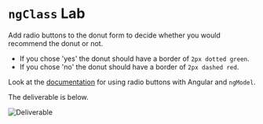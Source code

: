 # `ngClass` Lab

Add radio buttons to the donut form to decide whether you would recommend the donut or not.

- If you chose 'yes' the donut should have a border of `2px dotted green`.
- If you chose 'no' the donut should have a border of `2px dashed red`.

Look at the [documentation](https://docs.angularjs.org/api/ng/input/input%5Bradio%5D) for using radio buttons with Angular and `ngModel`.

The deliverable is below.

![Deliverable](http://i.imgur.com/s0G0NZ9.png)
